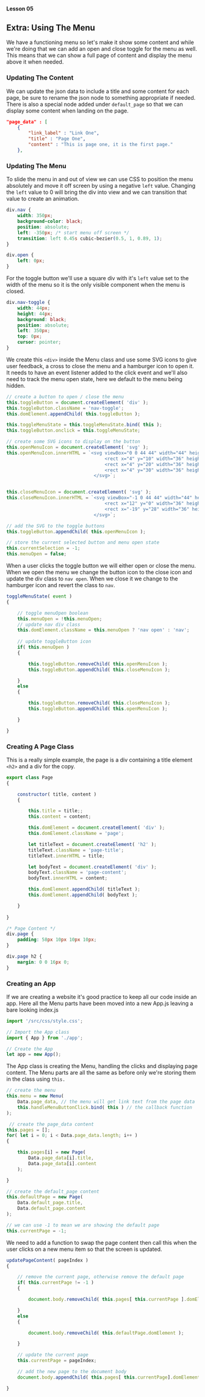 #### Lesson 05
## Extra: Using The Menu

We have a functioning menu so let's make it show some content and  while we're doing that we can add an open and close toggle for the menu as well. This means that we can show a full page of content and display the menu above it when needed.  

### Updating The Content

We can update the json data to include a title and some content for each page, be sure to rename the json node to something appropriate if needed. There is also a special node added under `default_page` so that we can display some content when landing on the page.  
```json
"page_data" : [
    {
        "link_label" : "Link One",
        "title" : "Page One",
        "content" : "This is page one, it is the first page."
    },
```

### Updating The Menu

To slide the menu in and out of view we can use CSS to position the menu absolutely and move it off screen by using a negative `left` value. Changing the `left` value to 0 will bring the div into view and we can transition that value to create an animation.

```css
div.nav {
    width: 350px;
    background-color: black;
    position: absolute;
    left: -350px; /* start menu off screen */
    transition: left 0.45s cubic-bezier(0.5, 1, 0.89, 1);
}

div.open {
    left: 0px;
}
```
For the toggle button we'll use a square div with it's `left` value set to the width of the menu so it is the only visible component when the menu is closed.  
```css
div.nav-toggle {
    width: 44px;
    height: 44px;
    background: black;
    position: absolute;
    left: 350px;
    top: 0px;
    cursor: pointer;
}
```
We create this `<div>` inside the Menu class and use some SVG icons to give user feedback, a cross to close the menu and a hamburger icon to open it. It needs to have an event listener added to the click event and we'll also need to track the menu open state, here we default to the menu being hidden.

```javascript
// create a button to open / close the menu
this.toggleButton = document.createElement( 'div' );
this.toggleButton.className = 'nav-toggle';
this.domElement.appendChild( this.toggleButton );

this.toggleMenuState = this.toggleMenuState.bind( this );
this.toggleButton.onclick = this.toggleMenuState;

// create some SVG icons to display on the button 
this.openMenuIcon = document.createElement( 'svg' );
this.openMenuIcon.innerHTML = `<svg viewBox="0 0 44 44" width="44" height="44">
                                    <rect x="4" y="10" width="36" height="3" fill="white"></rect>
                                    <rect x="4" y="20" width="36" height="3" fill="white"></rect>
                                    <rect x="4" y="30" width="36" height="3" fill="white"></rect>
                                </svg>`;


this.closeMenuIcon = document.createElement( 'svg' );
this.closeMenuIcon.innerHTML = `<svg viewBox="-1 0 44 44" width="44" height="44">
                                    <rect x="12" y="0" width="36" height="3" transform="rotate(45)" fill="white"></rect>
                                    <rect x="-19" y="28" width="36" height="3" transform="rotate(-45)" fill="white"></rect>
                                </svg>`;

// add the SVG to the toggle buttons
this.toggleButton.appendChild( this.openMenuIcon );

// store the current selected button and menu open state
this.currentSelection = -1;
this.menuOpen = false;
```

When a user clicks the toggle button we will either open or close the menu. When we open the menu we change the button icon to the close icon and update the div class to `nav open`. When we close it we change to the hamburger icon and revert the class to `nav`.

```javascript
toggleMenuState( event )
{

    // toggle menuOpen boolean
    this.menuOpen = !this.menuOpen;
    // update nav div class
    this.domElement.className = this.menuOpen ? 'nav open' : 'nav';
    
    // update toggleButton icon
    if( this.menuOpen )
    {

        this.toggleButton.removeChild( this.openMenuIcon );
        this.toggleButton.appendChild( this.closeMenuIcon );

    }
    else
    {

        this.toggleButton.removeChild( this.closeMenuIcon );
        this.toggleButton.appendChild( this.openMenuIcon );

    }

}
```

### Creating A Page Class

This is a really simple example, the page is a div containing a title element `<h2>` and a div for the copy. 

```javascript
export class Page
{

    constructor( title, content )
    {

        this.title = title;;
        this.content = content;

        this.domElement = document.createElement( 'div' );
        this.domElement.className = 'page';

        let titleText = document.createElement( 'h2' );
        titleText.className = 'page-title';
        titleText.innerHTML = title;

        let bodyText = document.createElement( 'div' );
        bodyText.className = 'page-content';
        bodyText.innerHTML = content;

        this.domElement.appendChild( titleText );
        this.domElement.appendChild( bodyText );

    }
    
}
```
```css
/* Page Content */
div.page {
    padding: 58px 10px 10px 10px;
}

div.page h2 {
    margin: 0 0 16px 0;
}
```


### Creating an App

If we are creating a website it's good practice to keep all our code inside an app. Here all the Menu parts have been moved into a new App.js leaving a bare looking index.js

```javascript
import '/src/css/style.css';

// Import the App class
import { App } from './app';

// Create the App
let app = new App();
```

The App class is creating the Menu, handling the clicks and displaying page content. The Menu parts are all the same as before only we're storing them in the class using `this.`

```javascript
// create the menu
this.menu = new Menu( 
    Data.page_data, // the menu will get link text from the page data
    this.handleMenuButtonClick.bind( this ) // the callback function
);

 // create the page_data content
this.pages = [];
for( let i = 0; i < Data.page_data.length; i++ )
{

    this.pages[i] = new Page(
        Data.page_data[i].title,
        Data.page_data[i].content
    );

}

// create the default_page content
this.defaultPage = new Page(
    Data.default_page.title,
    Data.default_page.content
);

// we can use -1 to mean we are showing the default page
this.currentPage = -1;
```

We need to add a function to swap the page content then call this when the user clicks on a new menu item so that the screen is updated.

```javascript
updatePageContent( pageIndex )
{

    // remove the current page, otherwise remove the default page
    if( this.currentPage != -1 )
    {

        document.body.removeChild( this.pages[ this.currentPage ].domElement );

    }
    else
    {

        document.body.removeChild( this.defaultPage.domElement );

    }

    // update the current page
    this.currentPage = pageIndex;

    // add the new page to the document body
    document.body.appendChild( this.pages[ this.currentPage].domElement )

}
```


